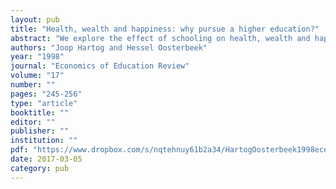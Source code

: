 ```yaml
---
layout: pub
title: "Health, wealth and happiness: why pursue a higher education?"
abstract: "We explore the effect of schooling on health, wealth and happiness for a cohort of Dutch individuals born around 1940. We also use observations on childhood IQ and family background. The most fortunate group is the group with a non-vocational intermediate level education: they score higheston health, wealth and happiness. We find that IQ affects health, but not wealth or happiness. Family background level increases wealth, but neither health nor happiness. With a father who worked independently, health, wealth and happiness are higher. Women are a miracle: compared with men, they are less wealthy, equally healthy but they are definitely happier."
authors: "Joop Hartog and Hessel Oosterbeek"
year: "1998"
journal: "Economics of Education Review"
volume: "17"
number: ""
pages: "245-256"
type: "article"
booktitle: ""
editor: ""
publisher: ""
institution: ""
pdf: "https://www.dropbox.com/s/nqtehnuy61b2a34/HartogOosterbeek1998ecedr.pdf?dl=0"
date: 2017-03-05
category: pub
---
```

